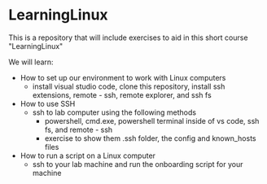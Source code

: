 # LearningLinux

This is a repository that will include exercises to aid in this short course "LearningLinux"

We will learn:

- How to set up our environment to work with Linux computers
    - install visual studio code, clone this repository, install ssh extensions, remote - ssh, remote explorer, and ssh fs
- How to use SSH
    - ssh to lab computer using the following methods
        - powershell, cmd.exe, powershell terminal inside of vs code, ssh fs, and remote - ssh
        - exercise to show them .ssh folder, the config and known_hosts files
- How to run a script on a Linux computer
    - ssh to your lab machine and run the onboarding script for your machine
